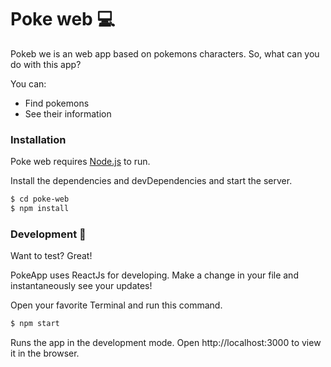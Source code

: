 # Poke web 💻

Pokeb we is an web app based on pokemons characters. So, what can you do with this app?

You can:

  - Find pokemons 
  - See their information

### Installation

Poke web requires [Node.js](https://nodejs.org/) to run.

Install the dependencies and devDependencies and start the server.

```sh
$ cd poke-web
$ npm install
```

### Development 🚀

Want to test? Great!

PokeApp uses ReactJs for developing.
Make a change in your file and instantaneously see your updates!

Open your favorite Terminal and run this command.

```sh
$ npm start
```

Runs the app in the development mode.
Open http://localhost:3000 to view it in the browser.
